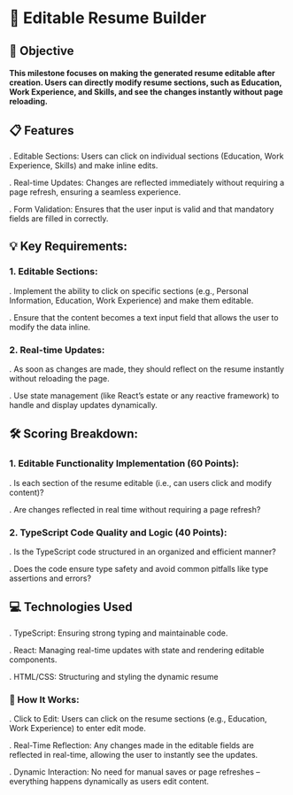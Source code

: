 # 📝 Editable Resume Builder
## 🎯 Objective
#### This milestone focuses on making the generated resume editable after creation. Users can directly modify resume sections, such as Education, Work Experience, and Skills, and see the changes instantly without page reloading.

## 📋 Features
. Editable Sections: Users can click on individual sections (Education, Work Experience, Skills) and make inline edits.

. Real-time Updates: Changes are reflected immediately without requiring a page refresh, ensuring a seamless experience.

. Form Validation: Ensures that the user input is valid and that mandatory fields are filled in correctly.

## 💡 Key Requirements:

### 1. Editable Sections:
. Implement the ability to click on specific sections (e.g., Personal Information, Education, Work Experience) and make them editable.

. Ensure that the content becomes a text input field that allows the user to modify the data inline.

### 2. Real-time Updates:
  . As soon as changes are made, they should reflect on the resume instantly without reloading the page.

  . Use state management (like React’s estate or any reactive framework) to handle and display updates dynamically.

## 🛠️ Scoring Breakdown:
### 1. Editable Functionality Implementation (60 Points):
. Is each section of the resume editable (i.e., can users click and modify content)?

. Are changes reflected in real time without requiring a page refresh?

### 2. TypeScript Code Quality and Logic (40 Points):
. Is the TypeScript code structured in an organized and efficient manner?

. Does the code ensure type safety and avoid common pitfalls like type assertions and errors?

## 💻 Technologies Used

. TypeScript: Ensuring strong typing and maintainable code.

. React: Managing real-time updates with state and rendering editable components.

. HTML/CSS: Structuring and styling the dynamic resume

### 🚀 How It Works:
. Click to Edit: Users can click on the resume sections (e.g., Education, Work Experience) to enter edit mode.

. Real-Time Reflection: Any changes made in the editable fields are reflected in real-time, allowing the user to instantly see the updates.

. Dynamic Interaction: No need for manual saves or page refreshes – everything happens dynamically as users edit content.


  


